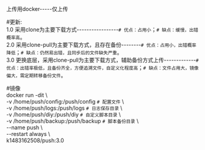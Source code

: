 上传用docker-----仅上传

#更新: \
1.0 采用clone为主要下载方式-----------------`# 优点：占用小`；`# 缺点：缓慢，出错概率高`。\
2.0 采用clone-pull为主要下载方式，且存在备份--------`# 优点：占用小，出错概率降低`；`# 缺点：仍然易出错，且同步后的文件缺失严重`。\
3.0 更换底层，采用clone-pull为主要下载方式，辅助备份方式上传-------------`# 优点：出错率极低，且备份齐全，方便追溯文件，自定义化程度高`；`# 缺点：文件占用大，镜像偏大，需定期转移备份文件`。

#镜像 \
docker run -dit \\\
-v /home/push/config:/push/config `# 配置文件` \\\
-v /home/push/logs:/push/logs `# 日志保存目录` \\\
-v /home/push/diy:/push/diy `# 自定义脚本目录` \\\
-v /home/push/backup:/push/backup `# 脚本备份目录` \\\
--name push \\\
--restart always \\\
k1483162508/push:3.0
